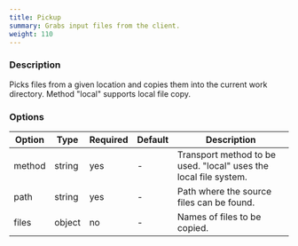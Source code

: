 ```yaml
---
title: Pickup
summary: Grabs input files from the client.
weight: 110
---
```



### Description

Picks files from a given location and copies them into the current work directory.
Method "local" supports local file copy.
 
### Options

| Option | Type     | Required | Default | Description                                                      |
|--------|----------|----------|---------|------------------------------------------------------------------|
| method | string   | yes      | -       | Transport method to be used. "local" uses the local file system. |
| path   | string   | yes      | -       | Path where the source files can be found.                        |
| files  | object   | no       | -       | Names of files to be copied.                                     |